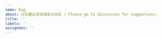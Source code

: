 ```yaml
---
name: Bug
about: 讨论建议咨询请去讨论区 / Please go to discussion for suggestions.
title: ''
labels: ''
assignees: ''
---
```


<!--
    🙊 辛苦提 bug 前，去找一下 [历史](https://github.com/tw93/Pake/issues?q=) 是否有提。辛苦提供系统版本、录屏或者截图、复现路径，期待解决的点——这几个说明能帮助我更好的解决问题，此外假如是讨论，建议辛苦去 [Discussions](https://github.com/tw93/Pake/discussions) 看看。

    🙊 Check out [Issues](https://github.com/tw93/Pake/issues?q=) before reporting. Please provide your system version, screencasts, screenshots, way to reproduce, and the expected result – helpful for me to understand and fix up this issue! Besides, for suggestions or something else, head to [Pake's Discussions Platform](https://github.com/tw93/Pake/discussions).
-->
